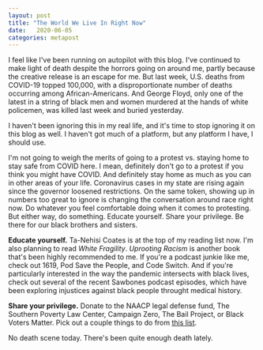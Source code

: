 ```yaml
---
layout: post
title: "The World We Live In Right Now"
date:   2020-06-05
categories: metapost
---
```

I feel like I've been running on autopilot with this blog. I've continued to make light of death despite the horrors going on around me, partly because the creative release is an escape for me. But last week, U.S. deaths from COVID-19 topped 100,000, with a disproportionate number of deaths occurring among African-Americans. And George Floyd, only one of the latest in a string of black men and women murdered at the hands of white policemen, was killed last week and buried yesterday.

I haven't been ignoring this in my real life, and it's time to stop ignoring it on this blog as well. I haven't got much of a platform, but any platform I have, I should use.

I'm not going to weigh the merits of going to a protest vs. staying home to stay safe from COVID here. I mean, definitely don't go to a protest if you think you might have COVID. And definitely stay home as much as you can in other areas of your life. Coronavirus cases in my state are rising again since the governor loosened restrictions. On the same token, showing up in numbers too great to ignore is changing the conversation around race right now. Do whatever you feel comfortable doing when it comes to protesting. But either way, do something. Educate yourself. Share your privilege. Be there for our black brothers and sisters.

**Educate yourself.** Ta-Nehisi Coates is at the top of my reading list now. I'm also planning to read _White Fragility_. _Uprooting Racism_ is another book that's been highly recommended to me. If you're a podcast junkie like me, check out 1619, Pod Save the People, and Code Switch. And if you're particularly interested in the way the pandemic intersects with black lives, check out several of the recent Sawbones podcast episodes, which have been exploring injustices against black people throught medical history.

**Share your privilege.** Donate to the NAACP legal defense fund, The Southern Poverty Law Center, Campaign Zero, The Bail Project, or Black Voters Matter. Pick out a couple things to do from [this list](https://medium.com/equality-includes-you/what-white-people-can-do-for-racial-justice-f2d18b0e0234).

No death scene today. There's been quite enough death lately.
